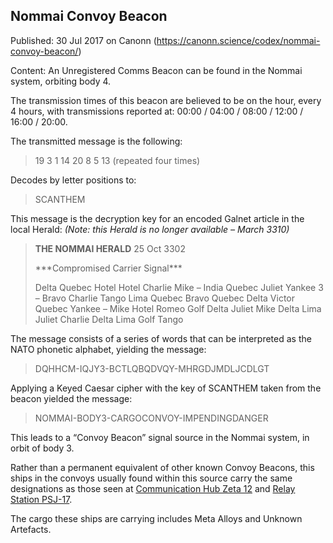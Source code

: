 ## Nommai Convoy Beacon

Published: 30 Jul 2017 on Canonn (https://canonn.science/codex/nommai-convoy-beacon/)

Content: An Unregistered Comms Beacon can be found in the Nommai system, orbiting body 4. 

The transmission times of this beacon are believed to be on the hour, every 4 hours, with transmissions reported at: 00:00 / 04:00 / 08:00 / 12:00 / 16:00 / 20:00. 

The transmitted message is the following:

> 
> 19 3 1 14 20 8 5 13
> (repeated four times)

Decodes by letter positions to:

> 
> SCANTHEM

This message is the decryption key for an encoded Galnet article in the local Herald:
*(Note: this Herald is no longer available – March 3310)*

> 
> **THE NOMMAI HERALD**
> 25 Oct 3302
> 
> \*\*\*Compromised Carrier Signal\*\*\*
> 
> Delta Quebec Hotel Hotel Charlie Mike – India Quebec
> Juliet Yankee 3 – Bravo Charlie Tango Lima Quebec
> Bravo Quebec Delta Victor Quebec Yankee – Mike
> Hotel Romeo Golf Delta Juliet Mike Delta Lima Juliet
> Charlie Delta Lima Golf Tango

The message consists of a series of words that can be interpreted as the NATO phonetic alphabet, yielding the message:

> 
> DQHHCM-IQJY3-BCTLQBQDVQY-MHRGDJMDLJCDLGT

Applying a Keyed Caesar cipher with the key of SCANTHEM taken from the beacon yielded the message:

> 
> NOMMAI-BODY3-CARGOCONVOY-IMPENDINGDANGER

This leads to a “Convoy Beacon” signal source in the Nommai system, in orbit of body 3.

Rather than a permanent equivalent of other known Convoy Beacons, this ships in the convoys usually found within this source carry the same designations as those seen at [Communication Hub Zeta 12](https://canonn.science/codex/communication-hub-zeta-12/) and [Relay Station PSJ-17](https://canonn.science/codex/relay-station-psj-17/).

The cargo these ships are carrying includes Meta Alloys and Unknown Artefacts.